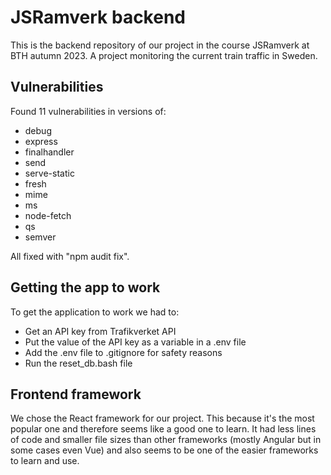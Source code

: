 JSRamverk backend
===================

This is the backend repository of our project in the course JSRamverk at BTH autumn 2023. A project monitoring the current train traffic in Sweden.

Vulnerabilities
---------------
Found 11 vulnerabilities in versions of:
- debug
- express
- finalhandler
- send
- serve-static
- fresh
- mime
- ms
- node-fetch
- qs
- semver

All fixed with "npm audit fix".

Getting the app to work
---------------
To get the application to work we had to:
- Get an API key from Trafikverket API
- Put the value of the API key as a variable in a .env file
- Add the .env file to .gitignore for safety reasons
- Run the reset_db.bash file

Frontend framework
---------------
We chose the React framework for our project. This because it's the most popular one and therefore seems like a good one to learn. It had less lines of code and smaller file sizes than other frameworks (mostly Angular but in some cases even Vue) and also seems to be one of the easier frameworks to learn and use.
